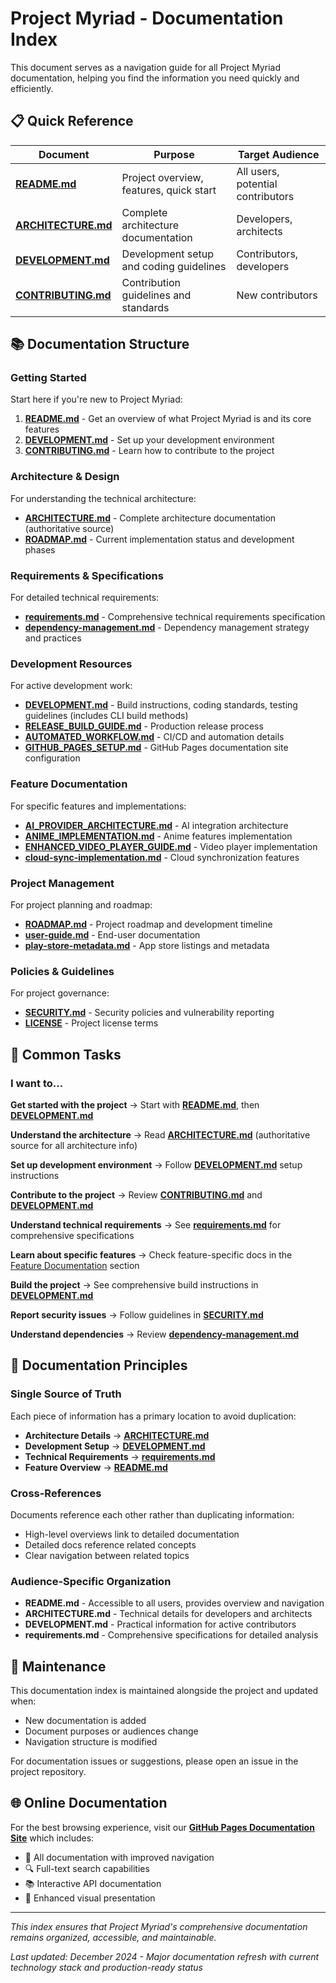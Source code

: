 # Project Myriad - Documentation Index

This document serves as a navigation guide for all Project Myriad documentation, helping you find the information you need quickly and efficiently.

## 📋 Quick Reference

| Document | Purpose | Target Audience |
|----------|---------|----------------|
| **[README.md](../README.md)** | Project overview, features, quick start | All users, potential contributors |
| **[ARCHITECTURE.md](../ARCHITECTURE.md)** | Complete architecture documentation | Developers, architects |
| **[DEVELOPMENT.md](../DEVELOPMENT.md)** | Development setup and coding guidelines | Contributors, developers |
| **[CONTRIBUTING.md](../CONTRIBUTING.md)** | Contribution guidelines and standards | New contributors |

## 📚 Documentation Structure

### Getting Started
Start here if you're new to Project Myriad:

1. **[README.md](../README.md)** - Get an overview of what Project Myriad is and its core features
2. **[DEVELOPMENT.md](../DEVELOPMENT.md)** - Set up your development environment
3. **[CONTRIBUTING.md](../CONTRIBUTING.md)** - Learn how to contribute to the project

### Architecture & Design
For understanding the technical architecture:

- **[ARCHITECTURE.md](../ARCHITECTURE.md)** - Complete architecture documentation (authoritative source)
- **[ROADMAP.md](../ROADMAP.md)** - Current implementation status and development phases

### Requirements & Specifications
For detailed technical requirements:

- **[requirements.md](requirements.md)** - Comprehensive technical requirements specification
- **[dependency-management.md](dependency-management.md)** - Dependency management strategy and practices

### Development Resources
For active development work:

- **[DEVELOPMENT.md](../DEVELOPMENT.md)** - Build instructions, coding standards, testing guidelines (includes CLI build methods)
- **[RELEASE_BUILD_GUIDE.md](../RELEASE_BUILD_GUIDE.md)** - Production release process
- **[AUTOMATED_WORKFLOW.md](AUTOMATED_WORKFLOW.md)** - CI/CD and automation details
- **[GITHUB_PAGES_SETUP.md](GITHUB_PAGES_SETUP.md)** - GitHub Pages documentation site configuration

### Feature Documentation
For specific features and implementations:

- **[AI_PROVIDER_ARCHITECTURE.md](AI_PROVIDER_ARCHITECTURE.md)** - AI integration architecture
- **[ANIME_IMPLEMENTATION.md](ANIME_IMPLEMENTATION.md)** - Anime features implementation
- **[ENHANCED_VIDEO_PLAYER_GUIDE.md](ENHANCED_VIDEO_PLAYER_GUIDE.md)** - Video player implementation
- **[cloud-sync-implementation.md](cloud-sync-implementation.md)** - Cloud synchronization features

### Project Management
For project planning and roadmap:

- **[ROADMAP.md](../ROADMAP.md)** - Project roadmap and development timeline
- **[user-guide.md](user-guide.md)** - End-user documentation
- **[play-store-metadata.md](play-store-metadata.md)** - App store listings and metadata

### Policies & Guidelines
For project governance:

- **[SECURITY.md](../SECURITY.md)** - Security policies and vulnerability reporting
- **[LICENSE](../LICENSE)** - Project license terms

## 🎯 Common Tasks

### I want to...

**Get started with the project**
→ Start with **[README.md](../README.md)**, then **[DEVELOPMENT.md](../DEVELOPMENT.md)**

**Understand the architecture**
→ Read **[ARCHITECTURE.md](../ARCHITECTURE.md)** (authoritative source for all architecture info)

**Set up development environment**
→ Follow **[DEVELOPMENT.md](../DEVELOPMENT.md)** setup instructions

**Contribute to the project**
→ Review **[CONTRIBUTING.md](../CONTRIBUTING.md)** and **[DEVELOPMENT.md](../DEVELOPMENT.md)**

**Understand technical requirements**
→ See **[requirements.md](requirements.md)** for comprehensive specifications

**Learn about specific features**
→ Check feature-specific docs in the [Feature Documentation](#feature-documentation) section

**Build the project**
→ See comprehensive build instructions in **[DEVELOPMENT.md](../DEVELOPMENT.md)**

**Report security issues**
→ Follow guidelines in **[SECURITY.md](../SECURITY.md)**

**Understand dependencies**
→ Review **[dependency-management.md](dependency-management.md)**

## 📖 Documentation Principles

### Single Source of Truth
Each piece of information has a primary location to avoid duplication:

- **Architecture Details** → **[ARCHITECTURE.md](../ARCHITECTURE.md)**
- **Development Setup** → **[DEVELOPMENT.md](../DEVELOPMENT.md)**
- **Technical Requirements** → **[requirements.md](requirements.md)**
- **Feature Overview** → **[README.md](../README.md)**

### Cross-References
Documents reference each other rather than duplicating information:
- High-level overviews link to detailed documentation
- Detailed docs reference related concepts
- Clear navigation between related topics

### Audience-Specific Organization
- **README.md** - Accessible to all users, provides overview and navigation
- **ARCHITECTURE.md** - Technical details for developers and architects
- **DEVELOPMENT.md** - Practical information for active contributors
- **requirements.md** - Comprehensive specifications for detailed analysis

## 🔄 Maintenance

This documentation index is maintained alongside the project and updated when:
- New documentation is added
- Document purposes or audiences change
- Navigation structure is modified

For documentation issues or suggestions, please open an issue in the project repository.

## 🌐 Online Documentation

For the best browsing experience, visit our **[GitHub Pages Documentation Site](https://heartless-veteran.github.io/Project-Myriad)** which includes:
- 📖 All documentation with improved navigation
- 🔍 Full-text search capabilities
- 📚 Interactive API documentation
- 🎨 Enhanced visual presentation

---

*This index ensures that Project Myriad's comprehensive documentation remains organized, accessible, and maintainable.*

*Last updated: December 2024 - Major documentation refresh with current technology stack and production-ready status*